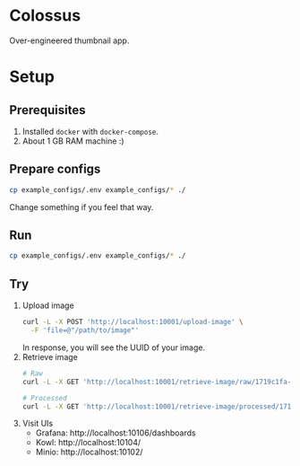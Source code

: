 # Colossus
Over-engineered thumbnail app.


# Setup
## Prerequisites
1. Installed `docker` with `docker-compose`.
2. About 1 GB RAM machine :)

## Prepare configs
```sh
cp example_configs/.env example_configs/* ./
```
Change something if you feel that way.

## Run
```sh
cp example_configs/.env example_configs/* ./
```

## Try
1. Upload image
   ```sh
   curl -L -X POST 'http://localhost:10001/upload-image' \
     -F 'file=@"/path/to/image"'
   ```
   In response, you will see the UUID of your image.
2. Retrieve image
   ```sh
   # Raw
   curl -L -X GET 'http://localhost:10001/retrieve-image/raw/1719c1fa-4e31-4191-969c-3843de8a2463-raw.jpg'
   
   # Processed
   curl -L -X GET 'http://localhost:10001/retrieve-image/processed/1719c1fa-4e31-4191-969c-3843de8a2463-processed.jpg'
   ```
3. Visit UIs
   * Grafana: http://localhost:10106/dashboards
   * Kowl: http://localhost:10104/
   * Minio: http://localhost:10102/
